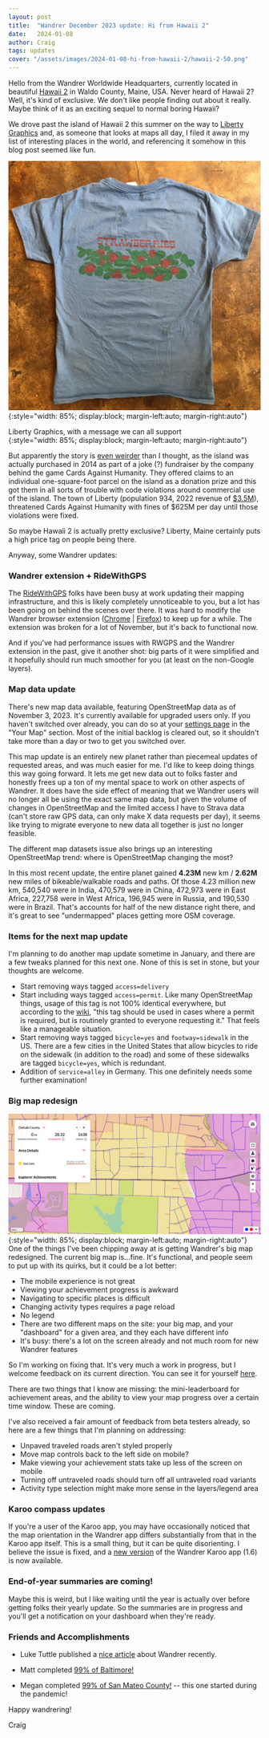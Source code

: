 ```yaml
---
layout: post
title:  "Wandrer December 2023 update: Hi from Hawaii 2"
date:   2024-01-08
author: Craig
tags: updates
cover: "/assets/images/2024-01-08-hi-from-hawaii-2/hawaii-2-50.png"
---
```


Hello from the Wandrer Worldwide Headquarters, currently located in beautiful [Hawaii 2](https://www.openstreetmap.org/way/150538916) in Waldo County, Maine, USA. Never heard of Hawaii 2? Well, it's kind of exclusive. We don't like people finding out about it really. Maybe think of it as an exciting sequel to normal boring Hawaii?

We drove past the island of Hawaii 2 this summer on the way to [Liberty Graphics](https://lgtees.com/) and, as someone that looks at maps all day, I filed it away in my list of interesting places in the world, and referencing it somehow in this blog post seemed like fun.

![](/assets/images/2024-01-08-hi-from-hawaii-2/liberty.jpg){:style="width: 85%; display:block; margin-left:auto; margin-right:auto"}
<figcaption>Liberty Graphics, with a message we can all support
</figcaption>{:style="width: 85%; display:block; margin-left:auto; margin-right:auto"}

But apparently the story is [even weirder](https://en.wikipedia.org/wiki/Hawaii_2) than I thought, as the island was actually purchased in 2014 as part of a joke (?) fundraiser by the company behind the game Cards Against Humanity. They offered claims to an individual one-square-foot parcel on the island as a donation prize and this got them in all sorts of trouble with code violations around commercial use of the island. The town of Liberty (population 934, 2022 revenue of [$3.5M](https://libertymaine.us/wp-content/uploads/2023/03/2022-Annual-Report.pdf)), threatened Cards Against Humanity with fines of $625M per day until those violations were fixed.

So maybe Hawaii 2 is actually pretty exclusive? Liberty, Maine certainly puts a high price tag on people being there.

Anyway, some Wandrer updates:

### Wandrer extension + RideWithGPS
The [RideWithGPS](https://ridewithgps.com) folks have been busy at work updating their mapping infrastructure, and this is likely completely unnoticeable to you, but a lot has been going on behind the scenes over there. It was hard to modify the Wandrer browser extension ([Chrome](https://chrome.google.com/webstore/detail/wandrer-map-overlay/nmcamjnbjejckmdbobepfjdehbfillan) | [Firefox](https://addons.mozilla.org/en-US/firefox/addon/wandrer-map-overlay/)) to keep up for a while. The extension was broken for a lot of November, but it's back to functional now.

And if you've had performance issues with RWGPS and the Wandrer extension in the past, give it another shot: big parts of it were simplified and it hopefully should run much smoother for you (at least on the non-Google layers).

### Map data update
There's new map data available, featuring OpenStreetMap data as of November 3, 2023. It's currently available for upgraded users only. If you haven't switched over already, you can do so at your [settings page](https://wandrer.earth/settings#preferences) in the "Your Map" section. Most of the initial backlog is cleared out, so it shouldn't take more than a day or two to get you switched over.

This map update is an entirely new planet rather than piecemeal updates of requested areas, and was much easier for me. I'd like to keep doing things this way going forward. It lets me get new data out to folks faster and honestly frees up a ton of my mental space to work on other aspects of Wandrer. It does have the side effect of meaning that we Wandrer users will no longer all be using the exact same map data, but given the volume of changes in OpenStreetMap and the limited access I have to Strava data (can't store raw GPS data, can only make X data requests per day), it seems like trying to migrate everyone to new data all together is just no longer feasible.

The different map datasets issue also brings up an interesting OpenStreetMap trend: where is OpenStreetMap changing the most?

In this most recent update, the entire planet gained **4.23M** new km / **2.62M** new miles of bikeable/walkable roads and paths. Of those 4.23 million new km, 540,540 were in India, 470,579 were in China, 472,973 were in East Africa, 227,758 were in West Africa, 196,945 were in Russia, and 190,530 were in Brazil. That's accounts for half of the new distance right there, and it's great to see "undermapped" places getting more OSM coverage.

### Items for the next map update

I'm planning to do another map update sometime in January, and there are a few tweaks planned for this next one. None of this is set in stone, but your thoughts are welcome.

* Start removing ways tagged `access=delivery`
* Start including ways tagged `access=permit`. Like many OpenStreetMap things, usage of this tag is not 100% identical everywhere, but according to the [wiki](https://wiki.openstreetmap.org/wiki/Tag:access%3Dpermit), "this tag should be used in cases where a permit is required, but is routinely granted to everyone requesting it." That feels like a manageable situation.
* Start removing ways tagged `bicycle=yes` and `footway=sidewalk` in the US. There are a few cities in the United States that allow bicycles to ride on the sidewalk (in addition to the road) and some of these sidewalks are tagged `bicycle=yes`, which is redundant.
* Addition of `service=alley` in Germany. This one definitely needs some further examination!

### Big map redesign
![](/assets/images/2024-01-08-hi-from-hawaii-2/my_places.png){:style="width: 85%; display:block; margin-left:auto; margin-right:auto"}
One of the things I've been chipping away at is getting Wandrer's big map redesigned. The current big map is...fine. It's functional, and people seem to put up with its quirks, but it could be a lot better:
* The mobile experience is not great
* Viewing your achievement progress is awkward
* Navigating to specific places is difficult
* Changing activity types requires a page reload
* No legend
* There are two different maps on the site: your big map, and your "dashboard" for a given area, and they each have different info
* It's busy: there's a lot on the screen already and not much room for new Wandrer features

So I'm working on fixing that. It's very much a work in progress, but I welcome feedback on its current direction. You can see it for yourself [here](https://wandrer.earth/dashboard/my_places).

There are two things that I know are missing: the mini-leaderboard for achievement areas, and the ability to view your map progress over a certain time window. These are coming.

I've also received a fair amount of feedback from beta testers already, so here are a few things that I'm planning on addressing:
* Unpaved traveled roads aren't styled properly
* Move map controls back to the left side on mobile?
* Make viewing your achievement stats take up less of the screen on mobile
* Turning off untraveled roads should turn off all untraveled road variants
* Activity type selection might make more sense in the layers/legend area

### Karoo compass updates
If you're a user of the Karoo app, you may have occasionally noticed that the map orientation in the Wandrer app differs substantially from that in the Karoo app itself. This is a small thing, but it can be quite disorienting. I believe the issue is fixed, and a [new version](https://wandrer.earth/karoo) of the Wandrer Karoo app (1.6) is now available.

### End-of-year summaries are coming!
Maybe this is weird, but I like waiting until the year is actually over before getting folks their yearly update. So the summaries are in progress and you'll get a notification on your dashboard when they're ready.

### Friends and Accomplishments
* Luke Tuttle published a [nice article](https://www.ultrarunningdestinations.com/home/using-wandrerearth-to-motivate-your-discovery-of-new-trails-not-just-log-miles) about Wandrer recently.

* Matt completed [99% of Baltimore!](https://www.strava.com/clubs/528504/posts/27145837)

* Megan completed [99% of San Mateo County!](https://www.strava.com/clubs/528504/posts/27217779) -- this one started during the pandemic!

Happy wandrering!

Craig
